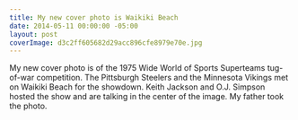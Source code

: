 ```yaml
---
title: My new cover photo is Waikiki Beach
date: 2014-05-11 00:00:00 -05:00
layout: post
coverImage: d3c2ff605682d29acc896cfe8979e70e.jpg
---
```


My new cover photo is of the 1975 Wide World of Sports Superteams tug-of-war competition. The Pittsburgh Steelers and the Minnesota Vikings met on Waikiki Beach for the showdown. Keith Jackson and O.J. Simpson hosted the show and are talking in the center of the image. My father took the photo.

